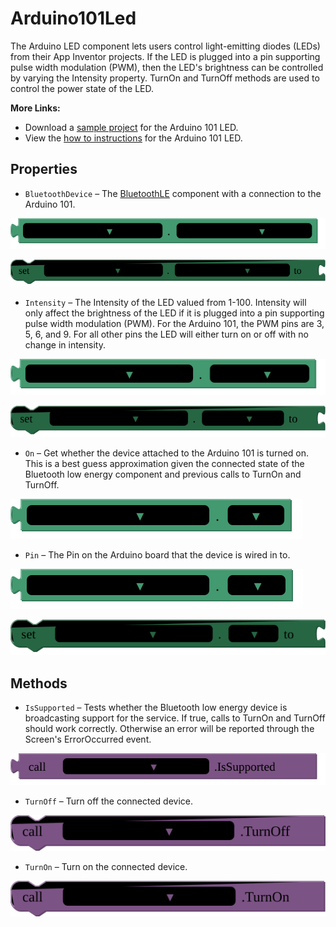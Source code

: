 # Arduino101Led

The Arduino LED component lets users control light-emitting diodes (LEDs) from their App Inventor projects. If the LED is plugged into a pin supporting pulse width modulation (PWM), then the LED's brightness can be controlled by varying the Intensity property. TurnOn and TurnOff methods are used to control the power state of the LED.<br>

<strong>More Links:</strong><ul><li>Download a <a href='http://iot.appinventor.mit.edu/assets/samples/Arduino101LED.aia' target='_blank'>sample project</a> for the Arduino 101 LED.</li><li>View the <a href='http://iot.appinventor.mit.edu/assets/howtos/MIT_App_Inventor_LED_Control.pdf' target='_blank'>how to instructions</a> for the Arduino 101 LED.</li></ul>

## Properties

+ <a name="BluetoothDevice"></a>`BluetoothDevice` – The <a href='http://iot.appinventor.mit.edu/#/bluetoothle/bluetoothleintro'>BluetoothLE</a> component with a connection to the Arduino 101.


![get Arduino101Led1 BluetoothDevice ](blocks/Arduino101Led.BluetoothDevice_getter.svg)


![set Arduino101Led1 BluetoothDevice  to](blocks/Arduino101Led.BluetoothDevice_setter.svg)

+ <a name="Intensity"></a>`Intensity` – The Intensity of the LED valued from 1-100. Intensity will only affect the brightness of the LED if it is plugged into a pin supporting pulse width modulation (PWM). For the Arduino 101, the PWM pins are 3, 5, 6, and 9. For all other pins the LED will either turn on or off with no change in intensity.


![get Arduino101Led1 Intensity ](blocks/Arduino101Led.Intensity_getter.svg)


![set Arduino101Led1 Intensity  to](blocks/Arduino101Led.Intensity_setter.svg)

+ <a name="On"></a>`On` – Get whether the device attached to the Arduino 101 is turned on. This is a best guess approximation given the connected state of the Bluetooth low energy component and previous calls to TurnOn and TurnOff.


![get Arduino101Led1 On ](blocks/Arduino101Led.On_getter.svg)

+ <a name="Pin"></a>`Pin` – The Pin on the Arduino board that the device is wired in to.


![get Arduino101Led1 Pin ](blocks/Arduino101Led.Pin_getter.svg)


![set Arduino101Led1 Pin  to](blocks/Arduino101Led.Pin_setter.svg)

## Methods

+ <a name="IsSupported"></a>`IsSupported` – Tests whether the Bluetooth low energy device is broadcasting support for the service. If true,
 calls to TurnOn and TurnOff should work correctly. Otherwise an error will be reported through
 the Screen's ErrorOccurred event.

![call Arduino101Led1 IsSupported](blocks/Arduino101Led.IsSupported.svg)

+ <a name="TurnOff"></a>`TurnOff` – Turn off the connected device.

![call Arduino101Led1 TurnOff](blocks/Arduino101Led.TurnOff.svg)

+ <a name="TurnOn"></a>`TurnOn` – Turn on the connected device.

![call Arduino101Led1 TurnOn](blocks/Arduino101Led.TurnOn.svg)


